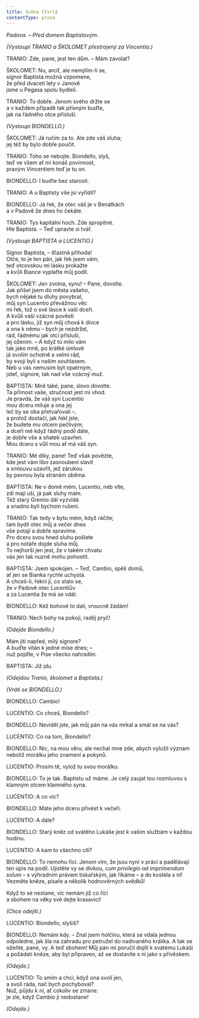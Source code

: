 ```yaml
---
title: Scéna čtvrtá
contentType: prose
---
```


_Padova. – Před domem Baptistovým._

_(Vystoupí TRANIO a ŠKOLOMET přestrojený za Vincentia.)_

TRANIO: Zde, pane, jest ten dům. – Mám zavolat?

ŠKOLOMET: Nu, arciť, ale nemýlím-li se,  
signor Baptista možná vzpomene,  
že před dvaceti lety v Janově  
jsme u Pegasa spolu bydleli.

TRANIO: To dobře. Jenom svého držte se  
a v každém případě tak přísným buďte,  
jak na řádného otce přísluší.

_(Vystoupí BIONDELLO.)_

ŠKOLOMET: Já ručím za to. Ale zde váš sluha;  
jej též by bylo dobře poučit.

TRANIO: Toho se nebojte. Biondello, slyš,  
teď ve všem ať mi konáš povinnost,  
pravým Vincentiem teď je tu on.

BIONDELLO: I buďte bez starosti.

TRANIO: A u Baptisty vše jsi vyřídil?

BIONDELLO: Já řek, že otec váš je v Benátkách  
a v Padově že dnes ho čekáte.

TRANIO: Tys kapitální hoch. Zde spropitné.  
Hle Baptista. – Teď upravte si tvář.

_(Vystoupí BAPTISTA a LUCENTIO.)_

Signor Baptista, – šťastná příhoda!  
Otče, to je ten pán, jak řek jsem vám;  
teď otcovskou mi lásku prokažte  
a kvůli Biance vyplaťte můj podíl.

ŠKOLOMET: Jen zvolna, synu! – Pane, dovolte.  
Jak přišel jsem do města vašeho,  
bych nějaké tu dluhy povybral,  
můj syn Lucentio převážnou věc  
mi řek, tož o své lásce k vaší dceři.  
A kvůli vaší vzácné pověsti  
a pro lásku, již syn můj chová k dívce  
a ona k němu – bych je nezdržel,  
rád, řádnému jak otci přísluší,  
jej ožením. – A když to milo vám  
tak jako mně, po krátké úmluvě  
já svolím ochotně a velmi rád,  
by svoji byli s naším souhlasem.  
Neb u vás nemusím být opatrným,  
jsteť, signore, tak nad vše vzácný muž.

BAPTISTA: Mně také, pane, slovo dovolte.  
Ta přímost vaše, stručnost jest mi vhod.  
Je pravda, že váš syn Lucentio  
mou dceru miluje a ona jej  
leč by se oba přetvařovali –,  
a protož dostačí, jak řekl jste,  
že budete mu otcem pečlivým;  
a dceři mé když řádný podíl dáte,  
je dobře vše a sňatek uzavřen.  
Mou dceru s vůlí mou ať má váš syn.

TRANIO: Mé díky, pane! Teď však povězte,  
kde jest vám libo zasnoubení slavit  
a smlouvu uzavřít, jež zárukou  
by pevnou byla stranám oběma.

BAPTISTA: Ne v domě mém, Lucentio, neb víte,  
zdi mají uši, já pak sluhy mám.  
Též starý Gremio dál vyzvídá  
a snadno byli bychom rušeni.

TRANIO: Tak tedy v bytu mém, když ráčíte;  
tam bydlí otec můj a večer dnes  
vše potají a dobře spravíme.  
Pro dceru svou hned sluhu pošlete  
a pro notáře dojde sluha můj.  
To nejhorší jen jest, že v takém chvatu  
vás jen tak nuzně mohu pohostit.

BAPTISTA: Jsem spokojen. – Teď, Cambio, spěš domů,  
ať jen se Bianka rychle uchystá.  
A chceš-li, řekni jí, co stalo se,  
že v Padově otec Lucentiův  
a za Lucentia že má se vdát.

BIONDELLO: Kéž bohové to dali, vroucně žádám!

TRANIO: Nech bohy na pokoji, raděj pryč!

_(Odejde Biondello.)_

Mám jíti napřed, milý signore?  
A buďte vítán k jedné míse dnes; –  
nuž pojďte, v Pise všecko nahradím.

BAPTISTA: Již jdu.

_(Odejdou Tranio, školomet a Baptista.)_

_(Vrátí se BIONDELLO.)_

BIONDELLO: Cambio!

LUCENTIO: Co chceš, Biondello?

BIONDELLO: Neviděl jste, jak můj pán na vás mrkal a smál se na vás?

LUCENTIO: Co na tom, Biondello?

BIONDELLO: Nic, na mou věru, ale nechal mne zde, abych vyložil význam neboliž morálku jeho znamení a pokynů.

LUCENTIO: Prosím tě, vylož tu svou morálku.

BIONDELLO: To je tak. Baptistu už máme. Je celý zaujat tou rozmluvou s klamným otcem klamného syna.

LUCENTIO: A co víc?

BIONDELLO: Máte jeho dceru přivést k večeři.

LUCENTIO: A dále?

BIONDELLO: Starý kněz od svátého Lukáše jest k vašim službám v každou hodinu.

LUCENTIO: A kam to všechno cílí?

BIONDELLO: To nemohu říci. Jenom vím, že jsou nyní v práci a padělávají ten úpis na podíl. Ujistěte vy se dívkou, _cum privilegio ad imprimendum solum_ – s výhradním právem tiskařským, jak říkáme – a do kostela s ní! Vezměte kněze, písaře a několik hodnověrných svědků!

Když to se nestane, víc nemám již co říci  
a sbohem na věky své dejte krasavici!

_(Chce odejíti.)_

LUCENTIO: Biondello, slyšíš?

BIONDELLO: Nemám kdy. – Znal jsem holčinu, která se vdala jednou odpoledne, jak šla na zahradu pro petružel do nadívaného králíka. A tak se ožeňte, pane, vy. A teď sbohem! Můj pán mi poručil dojíti k svátému Lukáši a požádati kněze, aby byl připraven, až se dostavíte s ní jako s přívěskem.

_(Odejde.)_

LUCENTIO: To smím a chci, když ona svolí jen,  
a svolí ráda, nač bych pochyboval?  
Nuž, půjdu k ní, ať cokoliv se zmane:  
je zle, když Cambio ji nedostane!

_(Odejde.)_

